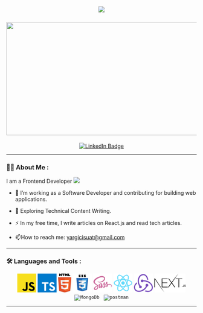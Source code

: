 <h1 align="center">
  <a href="https://git.io/typing-svg">
    <img src="https://readme-typing-svg.herokuapp.com?font=Glory&size=25&width=500&lines=Hello%2C+I'm+Suat.+Welcome+to+my+GitHub+profile+...">
  </a>
</h1>
<div align="center">
  <img src="https://media.giphy.com/media/dWesBcTLavkZuG35MI/giphy.gif" width="600" height="300"/>
</div>
<br/>
<div id="badges" align="center">
  <a href="https://www.linkedin.com/in/suat-yargıcı-08b955223/">
    <img src="https://img.shields.io/badge/LinkedIn-blue?style=for-the-badge&logo=linkedin&logoColor=white" alt="LinkedIn Badge"/>
  </a>
</div>

---

### 👩‍💻 About Me :
I am a Frontend Developer <img src="https://media.giphy.com/media/WUlplcMpOCEmTGBtBW/giphy.gif" width="30">
- 🔭 I’m working as a Software Developer and contributing for building web applications.

- 🌱 Exploring Technical Content Writing.

- ⚡ In my free time, I write articles on React.js and read tech articles.

- 📫How to reach me: yargicisuat@gmail.com

---

### 🛠️ Languages and Tools :
<p align="center">
  <code><img title="JavaScript" height="50" src="https://github.com/ebubekirrzgr/ebubekirrzgr/blob/master/images/javascript.svg"></code>
  <code><img title="TypeScript" height="50" src="https://github.com/ebubekirrzgr/ebubekirrzgr/blob/master/images/typescript.svg"></code>
  <code><img title="HTML5" height="50" src="https://github.com/ebubekirrzgr/ebubekirrzgr/blob/master/images/html5.svg"></code>
  <code><img title="CSS" height="50" src="https://github.com/ebubekirrzgr/ebubekirrzgr/blob/master/images/css.svg"></code>
  <code><img title="SASS" height="50" src="https://github.com/ebubekirrzgr/ebubekirrzgr/blob/master/images/sass.svg"></code>
  <code><img title="React" height="50" src="https://github.com/ebubekirrzgr/ebubekirrzgr/blob/master/images/react-original.svg"></code>    
  <code><img title="Redux" height="50" src="https://github.com/ebubekirrzgr/ebubekirrzgr/blob/master/images/redux.svg"></code>
  <code><img title="NextJS" height="50" src="https://github.com/ebubekirrzgr/ebubekirrzgr/blob/master/images/next-js.svg"></code>
  <code><img title="MongoDb" height="50" src="https://github.com/Thomas-Boi/devicon/blob/master/icons/mongodb/mongodb-original.svg"></code>
    <code> <img src="https://www.vectorlogo.zone/logos/getpostman/getpostman-icon.svg" alt="postman" width="40" height="40" /></code>

   
</p>

---

